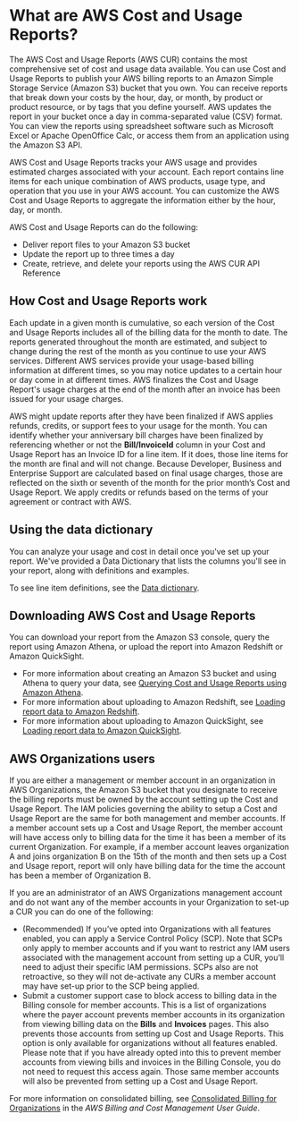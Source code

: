 # What are AWS Cost and Usage Reports?<a name="what-is-cur"></a>

The AWS Cost and Usage Reports \(AWS CUR\) contains the most comprehensive set of cost and usage data available\. You can use Cost and Usage Reports to publish your AWS billing reports to an Amazon Simple Storage Service \(Amazon S3\) bucket that you own\. You can receive reports that break down your costs by the hour, day, or month, by product or product resource, or by tags that you define yourself\. AWS updates the report in your bucket once a day in comma\-separated value \(CSV\) format\. You can view the reports using spreadsheet software such as Microsoft Excel or Apache OpenOffice Calc, or access them from an application using the Amazon S3 API\. 

AWS Cost and Usage Reports tracks your AWS usage and provides estimated charges associated with your account\. Each report contains line items for each unique combination of AWS products, usage type, and operation that you use in your AWS account\. You can customize the AWS Cost and Usage Reports to aggregate the information either by the hour, day, or month\.

AWS Cost and Usage Reports can do the following:
+ Deliver report files to your Amazon S3 bucket
+ Update the report up to three times a day
+ Create, retrieve, and delete your reports using the AWS CUR API Reference

## How Cost and Usage Reports work<a name="how-cur-works"></a>

Each update in a given month is cumulative, so each version of the Cost and Usage Reports includes all of the billing data for the month to date\. The reports generated throughout the month are estimated, and subject to change during the rest of the month as you continue to use your AWS services\. Different AWS services provide your usage\-based billing information at different times, so you may notice updates to a certain hour or day come in at different times\. AWS finalizes the Cost and Usage Report's usage charges at the end of the month after an invoice has been issued for your usage charges\. 

AWS might update reports after they have been finalized if AWS applies refunds, credits, or support fees to your usage for the month\. You can identify whether your anniversary bill charges have been finalized by referencing whether or not the **Bill/InvoiceId** column in your Cost and Usage Report has an Invoice ID for a line item\. If it does, those line items for the month are final and will not change\. Because Developer, Business and Enterprise Support are calculated based on final usage charges, those are reflected on the sixth or seventh of the month for the prior month’s Cost and Usage Report\. We apply credits or refunds based on the terms of your agreement or contract with AWS\.

## Using the data dictionary<a name="reading-cur"></a>

You can analyze your usage and cost in detail once you've set up your report\. We've provided a Data Dictionary that lists the columns you'll see in your report, along with definitions and examples\.

To see line item definitions, see the [Data dictionary](data-dictionary.md)\.

## Downloading AWS Cost and Usage Reports<a name="download-cur"></a>

You can download your report from the Amazon S3 console, query the report using Amazon Athena, or upload the report into Amazon Redshift or Amazon QuickSight\.
+ For more information about creating an Amazon S3 bucket and using Athena to query your data, see [Querying Cost and Usage Reports using Amazon Athena](cur-query-athena.md)\.
+ For more information about uploading to Amazon Redshift, see [Loading report data to Amazon Redshift](cur-query-other.md#cur-query-other-rs)\.
+ For more information about uploading to Amazon QuickSight, see [Loading report data to Amazon QuickSight](cur-query-other.md#cur-query-other-qs)\.

## AWS Organizations users<a name="cur-consolidated-billing"></a>

If you are either a management or member account in an organization in AWS Organizations, the Amazon S3 bucket that you designate to receive the billing reports must be owned by the account setting up the Cost and Usage Report\. The IAM policies governing the ability to setup a Cost and Usage Report are the same for both management and member accounts\. If a member account sets up a Cost and Usage Report, the member account will have access only to billing data for the time it has been a member of its current Organization\. For example, if a member account leaves organization A and joins organization B on the 15th of the month and then sets up a Cost and Usage report, report will only have billing data for the time the account has been a member of Organization B\. 

If you are an administrator of an AWS Organizations management account and do not want any of the member accounts in your Organization to set\-up a CUR you can do one of the following:
+ \(Recommended\) If you’ve opted into Organizations with all features enabled, you can apply a Service Control Policy \(SCP\)\. Note that SCPs only apply to member accounts and if you want to restrict any IAM users associated with the management account from setting up a CUR, you’ll need to adjust their specific IAM permissions\. SCPs also are not retroactive, so they will not de\-activate any CURs a member account may have set\-up prior to the SCP being applied\.
+ Submit a customer support case to block access to billing data in the Billing console for member accounts\. This is a list of organizations where the payer account prevents member accounts in its organization from viewing billing data on the **Bills** and **Invoices** pages\. This also prevents those accounts from setting up Cost and Usage Reports\. This option is only available for organizations without all features enabled\. Please note that if you have already opted into this to prevent member accounts from viewing bills and invoices in the Billing Console, you do not need to request this access again\. Those same member accounts will also be prevented from setting up a Cost and Usage Report\.

For more information on consolidated billing, see [Consolidated Billing for Organizations](https://docs.aws.amazon.com/awsaccountbilling/latest/aboutv2/consolidated-billing.html) in the *AWS Billing and Cost Management User Guide*\.